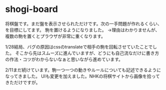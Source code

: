 # shogi-board
将棋盤です。まだ盤を表示させられただけです。次の一手問題が作れるくらい、を目標にしてます。
駒を置けるようになりました。
→理由はわかりませんが、複数の駒を置くとプラウザが非常に重くなります。

1/28結局、バグの原因はcssのtranslateで相手の駒を回転させていたことでした。
そこから先はスムーズに進んでいますが、どうにも自己流なだけに書き方の作法・コツがわからないなぁと思いながら進めています。

2/11まだ続けています。駒一つ一つの動きやルールについても記述できるようになってきました。
UIも変更を加えました。NHKの将棋サイトから画像を拾ってきただけですが。
